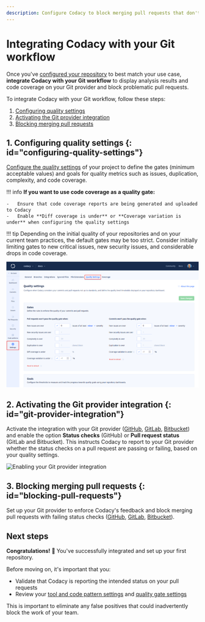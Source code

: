 ```yaml
---
description: Configure Codacy to block merging pull requests that don't meet your quality standards.
---
```


# Integrating Codacy with your Git workflow

Once you've [configured your repository](configuring-your-repository.md) to best match your use case, **integrate Codacy with your Git workflow** to display analysis results and code coverage on your Git provider and block problematic pull requests.

To integrate Codacy with your Git workflow, follow these steps:

1.  [Configuring quality settings](#configuring-quality-settings)
1.  [Activating the Git provider integration](#git-provider-integration)
1.  [Blocking merging pull requests](#blocking-pull-requests)

## 1. Configuring quality settings {: id="configuring-quality-settings"}

[Configure the quality settings](../repositories-configure/adjusting-quality-settings.md) of your project to define the gates (minimum acceptable values) and goals for quality metrics such as issues, duplication, complexity, and code coverage.

!!! info
    **If you want to use code coverage as a quality gate:**

    -   Ensure that code coverage reports are being generated and uploaded to Codacy
    -   Enable **Diff coverage is under** or **Coverage variation is under** when configuring the quality settings

!!! tip
    Depending on the initial quality of your repositories and on your current team practices, the default gates may be too strict. Consider initially limiting gates to new critical issues, new security issues, and considerable drops in code coverage.

![Configuring quality settings](../repositories-configure/images/quality-settings.png)

## 2. Activating the Git provider integration {: id="git-provider-integration"}

Activate the integration with your Git provider ([GitHub](../repositories-configure/integrations/github-integration.md), [GitLab](../repositories-configure/integrations/gitlab-integration.md), [Bitbucket](../repositories-configure/integrations/bitbucket-integration.md)) and enable the option **Status checks** (GitHub) or **Pull request status** (GitLab and Bitbucket). This instructs Codacy to report to your Git provider whether the status checks on a pull request are passing or failing, based on your quality settings.

![Enabling your Git provider integration](../repositories-configure/integrations/images/github-integration.png)

## 3. Blocking merging pull requests {: id="blocking-pull-requests"}

Set up your Git provider to enforce Codacy's feedback and block merging pull requests with failing status checks ([GitHub](https://docs.github.com/en/repositories/configuring-branches-and-merges-in-your-repository/defining-the-mergeability-of-pull-requests/managing-a-branch-protection-rule), [GitLab](https://docs.gitlab.com/ee/user/project/merge_requests/merge_when_pipeline_succeeds.html#only-allow-merge-requests-to-be-merged-if-the-pipeline-succeeds), [Bitbucket](https://support.atlassian.com/bitbucket-cloud/docs/suggest-or-require-checks-before-a-merge/)).

## Next steps

**Congratulations!**  🎉 You've successfully integrated and set up your first repository.

Before moving on, it's important that you:

-   Validate that Codacy is reporting the intended status on your pull requests
-   Review your [tool and code pattern settings](../repositories-configure/configuring-code-patterns.md) and [quality gate settings](../repositories-configure/adjusting-quality-settings.md)

This is important to eliminate any false positives that could inadvertently block the work of your team.
